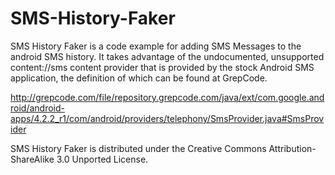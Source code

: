 SMS-History-Faker
=================

SMS History Faker is a code example for adding SMS Messages to the android SMS history. It takes advantage of the undocumented, unsupported content://sms content provider that is provided by the stock Android SMS application, the definition of which can be found at GrepCode.

http://grepcode.com/file/repository.grepcode.com/java/ext/com.google.android/android-apps/4.2.2_r1/com/android/providers/telephony/SmsProvider.java#SmsProvider

SMS History Faker is distributed under the Creative Commons Attribution-ShareAlike 3.0 Unported License.



